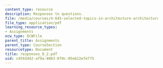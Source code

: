 ```yaml
---
content_type: resource
description: Responses to questions.
file: /media/courses/4-645-selected-topics-in-architecture-architecture-from-1750-to-the-present-fall-2004/c4593d42af9a80830f0c05e622efe775_responses_9_2.pdf
file_type: application/pdf
learning_resource_types:
- Assignments
ocw_type: OCWFile
parent_title: Assignments
parent_type: CourseSection
resourcetype: Document
title: responses_9_2.pdf
uid: c4593d42-af9a-8083-0f0c-05e622efe775
---
```

